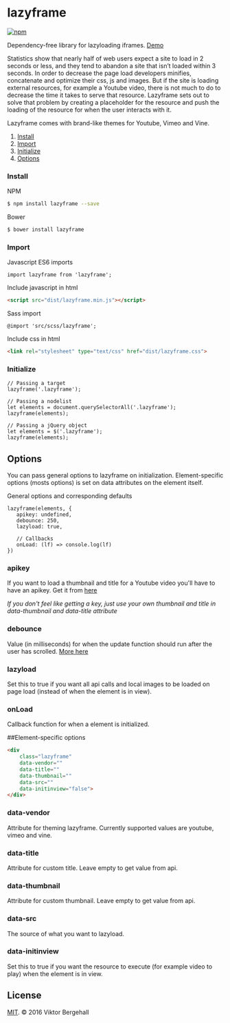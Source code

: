 # lazyframe

[![npm](https://img.shields.io/badge/npm-1.0.0-brightgreen.svg)](https://www.npmjs.com/package/lazyframe)

Dependency-free library for lazyloading iframes. [Demo](https://viktorbergehall.github.io/lazyframe/)

Statistics show that nearly half of web users expect a site to load in 2 seconds or less, and they tend to abandon a site that isn’t loaded within 3 seconds. In order to decrease the page load  developers minifies, concatenate and optimize their css, js and images. But if the site is loading external resources, for example a Youtube video, there is not much to do to decrease the time it takes to serve that resource. Lazyframe sets out to solve that problem by creating a placeholder for the resource and push the loading of the resource for when the user interacts with it. 

Lazyframe comes with brand-like themes for Youtube, Vimeo and Vine. 

1. [Install](#install)
2. [Import](#import)
3. [Initialize](#Initialize)
4. [Options](#options)

### Install

NPM

```bash
$ npm install lazyframe --save
```

Bower

```bash
$ bower install lazyframe
```

### Import

Javascript ES6 imports

```es6
import lazyframe from 'lazyframe';
```

Include javascript in html

```html
<script src="dist/lazyframe.min.js"></script>
```
Sass import

```
@import 'src/scss/lazyframe'; 
```
Include css in html

```html
<link rel="stylesheet" type="text/css" href="dist/lazyframe.css">
```

### Initialize

```es6
// Passing a target
lazyframe('.lazyframe');

// Passing a nodelist
let elements = document.querySelectorAll('.lazyframe');
lazyframe(elements);

// Passing a jQuery object
let elements = $('.lazyframe');
lazyframe(elements);
```

## Options

You can pass general options to lazyframe on initialization. Element-specific options (mosts options) is set on data attributes on the element itself. 

General options and corresponding defaults 

```es6
lazyframe(elements, {
   apikey: undefined,
   debounce: 250,
   lazyload: true,
   
   // Callbacks
   onLoad: (lf) => console.log(lf)
})
```
### apikey
If you want to load a thumbnail and title for a Youtube video you'll have to have an apikey. Get it from [here](console.developers.google.com) 

_If you don't feel like getting a key, just use your own thumbnail and title in data-thumbnail and data-title attribute_

### debounce
Value (in milliseconds) for when the update function should run after the user has scrolled. [More here](https://css-tricks.com/the-difference-between-throttling-and-debouncing/)

### lazyload
Set this to true if you want all api calls and local images to be loaded on page load (instead of when the element is in view).

### onLoad
Callback function for when a element is initialized.

##Element-specific options

```html
<div 
	class="lazyframe"
	data-vendor=""
	data-title=""
	data-thumbnail=""
	data-src=""
	data-initinview="false">
</div>
```
### data-vendor
Attribute for theming lazyframe. Currently supported values are youtube, vimeo and vine.
### data-title
Attribute for custom title. Leave empty to get value from api.
### data-thumbnail
Attribute for custom thumbnail. Leave empty to get value from api.
### data-src
The source of what you want to lazyload.
### data-initinview
Set this to true if you want the resource to execute (for example video to play) when the element is in view.

## License

[MIT](https://opensource.org/licenses/MIT). © 2016 Viktor Bergehall
